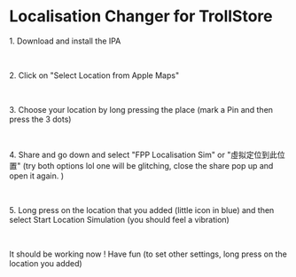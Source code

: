 <h1> Localisation Changer for TrollStore </h1>
<p> 1. Download and install the IPA </p>
<br>
<p> 2. Click on "Select Location from Apple Maps"</p>
<br>
<p> 3. Choose your location by long pressing the place (mark a Pin and then press the 3 dots)</p>
<br>
<p> 4. Share and go down and select "FPP Localisation Sim" or "虛拟定位到此位置" (try both options lol one will be glitching, close the share pop up and open it again. )</p>
<br>
<p> 5. Long press on the location that you added (little icon in blue) and then select Start Location Simulation (you should feel a vibration)</p>
<br>
<p> It should be working now ! Have fun (to set other settings, long press on the location you added)</p>
